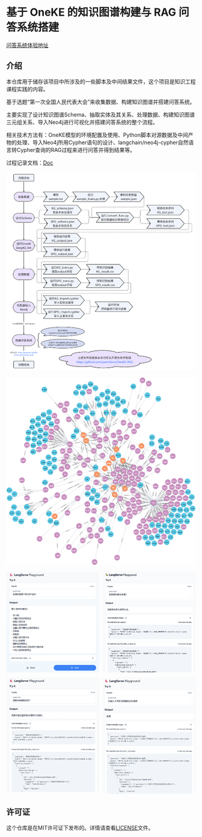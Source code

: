 # 基于 OneKE 的知识图谱构建与 RAG 问答系统搭建

[问答系统体验地址](http://qa.pama.vip:8000/neo4j-cypher/playground/)

## 介绍
本仓库用于储存该项目中所涉及的一些脚本及中间结果文件，这个项目是知识工程课程实践的内容。

基于选题“第一次全国人民代表大会”来收集数据、构建知识图谱并搭建问答系统。

主要实现了设计知识图谱Schema、抽取实体及其关系、处理数据、构建知识图谱三元组关系、导入Neo4j进行可视化并搭建问答系统的整个流程。

相关技术方法有：OneKE模型的环境配置及使用、Python脚本对源数据及中间产物的处理、导入Neo4j所用Cypher语句的设计、langchain/neo4j-cypher自然语言转Cypher查询的RAG过程来进行问答并得到结果等。

过程记录文档：[Doc](https://rapr5wizcgi.feishu.cn/wiki/PV2UwBBANivVpCkVHtmccUWfnse)

![Process](assets/process.png)

![Graph](assets/graph.png)

<div style="display: grid; grid-template-columns: repeat(2, 1fr); gap: 10px;">
  <div><img src="assets/example_1.png" alt="Example 1" style="width: 100%;"></div>
  <div><img src="assets/example_2.png" alt="Example 2" style="width: 100%;"></div>
  <div><img src="assets/example_3.png" alt="Example 3" style="width: 100%;"></div>
  <div><img src="assets/example_4.png" alt="Example 4" style="width: 100%;"></div>
</div>


## 许可证
这个仓库是在MIT许可证下发布的。详情请查看[LICENSE](LICENSE)文件。